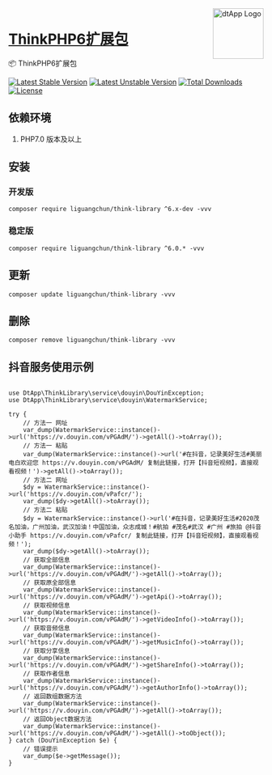 <img align="right" width="100" src="https://cdn.oss.liguangchun.cn/04/999e9f2f06d396968eacc10ce9bc8a.png" alt="dtApp Logo"/>

<h1 align="left"><a href="https://www.dtapp.net/">ThinkPHP6扩展包</a></h1>

📦 ThinkPHP6扩展包

[![Latest Stable Version](https://poser.pugx.org/liguangchun/think-library/v/stable)](https://packagist.org/packages/liguangchun/think-library) 
[![Latest Unstable Version](https://poser.pugx.org/liguangchun/think-library/v/unstable)](https://packagist.org/packages/liguangchun/think-library) 
[![Total Downloads](https://poser.pugx.org/liguangchun/think-library/downloads)](https://packagist.org/packages/liguangchun/think-library) 
[![License](https://poser.pugx.org/liguangchun/think-library/license)](https://packagist.org/packages/liguangchun/think-library)

## 依赖环境

1. PHP7.0 版本及以上

## 安装

### 开发版
```text
composer require liguangchun/think-library ^6.x-dev -vvv
```

### 稳定版
```text
composer require liguangchun/think-library ^6.0.* -vvv
```

## 更新

```text
composer update liguangchun/think-library -vvv
```

## 删除

```text
composer remove liguangchun/think-library -vvv
```

## 抖音服务使用示例

```text

use DtApp\ThinkLibrary\service\douyin\DouYinException;
use DtApp\ThinkLibrary\service\douyin\WatermarkService;

try {
    // 方法一 网址
    var_dump(WatermarkService::instance()->url('https://v.douyin.com/vPGAdM/')->getAll()->toArray());
    // 方法一 粘贴
    var_dump(WatermarkService::instance()->url('#在抖音，记录美好生活#美丽电白欢迎您 https://v.douyin.com/vPGAdM/ 复制此链接，打开【抖音短视频】，直接观看视频！')->getAll()->toArray());
    // 方法二 网址
    $dy = WatermarkService::instance()->url('https://v.douyin.com/vPafcr/');
    var_dump($dy->getAll()->toArray());
    // 方法二 粘贴
    $dy = WatermarkService::instance()->url('#在抖音，记录美好生活#2020茂名加油，广州加油，武汉加油！中国加油，众志成城！#航拍 #茂名#武汉 #广州 #旅拍 @抖音小助手 https://v.douyin.com/vPafcr/ 复制此链接，打开【抖音短视频】，直接观看视频！');
    var_dump($dy->getAll()->toArray());
    // 获取全部信息
    var_dump(WatermarkService::instance()->url('https://v.douyin.com/vPGAdM/')->getAll()->toArray());
    // 获取原全部信息
    var_dump(WatermarkService::instance()->url('https://v.douyin.com/vPGAdM/')->getApi()->toArray());
    // 获取视频信息
    var_dump(WatermarkService::instance()->url('https://v.douyin.com/vPGAdM/')->getVideoInfo()->toArray());
    // 获取音频信息
    var_dump(WatermarkService::instance()->url('https://v.douyin.com/vPGAdM/')->getMusicInfo()->toArray());
    // 获取分享信息
    var_dump(WatermarkService::instance()->url('https://v.douyin.com/vPGAdM/')->getShareInfo()->toArray());
    // 获取作者信息
    var_dump(WatermarkService::instance()->url('https://v.douyin.com/vPGAdM/')->getAuthorInfo()->toArray());
    // 返回数组数据方法
    var_dump(WatermarkService::instance()->url('https://v.douyin.com/vPGAdM/')->getAll()->toArray());
    // 返回Object数据方法
    var_dump(WatermarkService::instance()->url('https://v.douyin.com/vPGAdM/')->getAll()->toObject());
} catch (DouYinException $e) {
    // 错误提示
    var_dump($e->getMessage());
}
```
